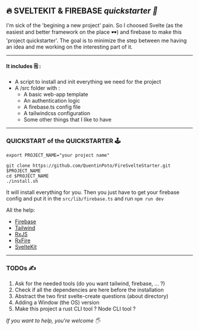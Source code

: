 ## 🔥 SVELTEKIT & FIREBASE *quickstarter 🚀*
I'm sick of the 'begining a new project' pain.
So I choosed Svelte (as the easiest and better framework on the place 🕶) and firebase to make this 'project quickstarter'.
The goal is to minimize the step between me having an idea and me working on the interesting part of it.

---

#### It includes 🗒 :
- A script to install and init everything we need for the project
- A /src folder with :
	- A basic web-app template
	- An authentication logic
	- A firebase.ts config file
	- A tailwindcss configuration
	- Some other things that I like to have

---

### QUICKSTART of the QUICKSTARTER 🕹
```
export PROJECT_NAME="your project name"
```
```
git clone https://github.com/QuentinPoto/FireSvelteStarter.git $PROJECT_NAME
cd $PROJECT_NAME 
./install.sh
```
It will install everything for you.
Then you just have to get your firebase config and put it in the `src/lib/firebase.ts` and run `npm run dev`

All the help:
- [Firebase](https://firebase.google.com/docs/web/setup?authuser=0&hl=fr)
- [Tailwind](https://tailwindcss.com/docs/guides/sveltekit)
- [RxJS](https://rxjs.dev/guide/installation)
- [RxFire](https://github.com/FirebaseExtended/rxfire)
- [SvelteKit](https://kit.svelte.dev/docs/introduction)

---

### TODOs ✍️
1. Ask for the needed tools (do you want tailwind, firebase, ... ?)
2. Check if all the dependencies are here before the installation
3. Abstract the two first svelte-create questions (about directory)
4. Adding a Window (the OS) version
1. Make this project a rust CLI tool ? Node CLI tool ?

*If you want to help, you're welcome 🖐*
